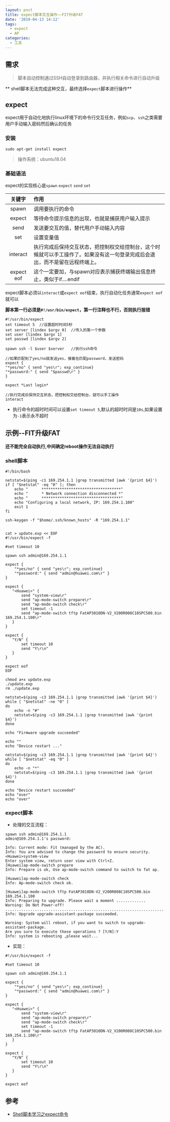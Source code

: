 ```yaml
---
layout: post
title: expect脚本交互操作——FIT升级FAT
date: '2019-04-13 14:12'
tags:
  - expect
  - AP
categories:
  - 工具
---
```


## 需求
> 脚本自动控制通过SSH自动登录到路由器，并执行相关命令进行自动升级

** shell脚本无法完成这种交互，最终选择`expect`脚本进行操作**

<!--more-->


## expect

expect用于自动化地执行linux环境下的命令行交互任务，例如`scp`、`ssh`之类需要用户手动输入密码然后确认的任务

### 安装

```
sudo apt-get install expect
```
> 操作系统：ubuntu18.04

### 基础语法

expect的实现核心是`spawn` `expect` `send` `set`

|   关键字   | 作用                                                                                                                         |
|:----------:|:-----------------------------------------------------------------------------------------------------------------------------|
|   spawn    | 调用要执行的命令                                                                                                             |
|   expect   | 等待命令提示信息的出现，也就是捕获用户输入提示                                                                               |
|    send    | 发送要交互的值，替代用户手动输入内容                                                                                         |
|    set     | 设置变量值                                                                                                                   |
|  interact  | 执行完成后保持交互状态，把控制权交给控制台，这个时候就可以手工操作了。如果没有这一句登录完成后会退出，而不是留在远程终端上。 |
| expect eof | 这个一定要加，与spawn对应表示捕获终端输出信息终止，类似于if....endif                                                         |

expect脚本必须以`interact`或`expect eof`结束，执行自动化任务通常`expect eof`就可以

**脚本第一行必须是`#!/usr/bin/expect`，第一行注释也不行，否则执行报错**

``` shell
#!/usr/bin/expect
set timeout 5  //设置超时时间5秒
set server [lindex $argv 0]  //传入的第一个参数
set user [lindex $argv 1]
set passwd [lindex $argv 2]

spawn ssh -l $user $server   //执行ssh命令

//如果匹配到了yes/no就发送yes，接着在匹配password，发送密码
expect {
"*yes/no" { send "yes\r"; exp_continue}
"*password:" { send "$passwd\r" }
}

expect *Last login*

//执行完成后保持交互状态，把控制权交给控制台，就可以手工操作
interact
```

- 执行命令的超时时间可以设置`set timeout 5`,默认的超时时间是`10s`,如果设置为`-1`表示永不超时

## 示例--FIT升级FAT

**还不能完全自动执行,中间确定reboot操作无法自动执行**

### shell脚本

``` shell
#!/bin/bash

netstat=$(ping -c1 169.254.1.1 |grep transmitted |awk '{print $4}')
if [ "$netstat" -eq "0" ]; then
    echo "      ***********************************"
    echo "      * Network connection disconnected *"
    echo "      ***********************************"
    echo "Configuring a local network, IP: 169.254.1.100"
    exit 1
fi

ssh-keygen -f "$home/.ssh/known_hosts" -R "169.254.1.1"


cat > update.exp << EOF
#!/usr/bin/expect -f

#set timeout 10

spawn ssh admin@169.254.1.1

expect {
	"*yes/no" { send "yes\r"; exp_continue}
	"*password:" { send "admin@huawei.com\r" }
}

expect {
   "<Huawei>" {
       send "system-view\r"
       send "ap-mode-switch prepare\r"
       send "ap-mode-switch check\r"
       set timeout -1
       send "ap-mode-switch tftp FatAP3010DN-V2_V200R008C10SPC500.bin 169.254.1.100\r"
   }
}

expect {
   "Y/N" {
       set timeout 10
       send "Y\r\n"
   }
}

expect eof
EOF

chmod a+x update.exp
./update.exp
rm ./update.exp

netstat=$(ping -c3 169.254.1.1 |grep transmitted |awk '{print $4}')
while [ "$netstat" -ne "0" ]
do
    echo -n "#"
    netstat=$(ping -c3 169.254.1.1 |grep transmitted |awk '{print $4}')
done

echo "Firmware upgrade succeeded"

echo ""
echo "Device restart ..."

netstat=$(ping -c3 169.254.1.1 |grep transmitted |awk '{print $4}')
while [ "$netstat" -eq "0" ]
do
    echo -n "*"
    netstat=$(ping -c3 169.254.1.1 |grep transmitted |awk '{print $4}')
done

echo "Device restart succeeded"
echo "over"
echo "over"
```
### expect脚本

- 处理的交互流程：

```
spawn ssh admin@169.254.1.1
admin@169.254.1.1's password:

Info: Current mode: Fit (managed by the AC).
Info: You are advised to change the password to ensure security.
<Huawei>system-view
Enter system view, return user view with Ctrl+Z.
[Huawei]ap-mode-switch prepare
Info: Prepare is ok, Use ap-mode-switch command to switch to fat ap.

[Huawei]ap-mode-switch check
Info: Ap-mode-switch check ok.

[Huawei]ap-mode-switch tftp FatAP3010DN-V2_V200R008C10SPC500.bin 169.254.1.100
Info: Preparing to upgrade. Please wait a moment .............
Warning: Do Not Power-off!
......................................................................................................................................................................................................................................................................................................................
Info: Upgrade upgrade-assistant-package succeeded.

Warning: System will reboot, if you want to switch to upgrade-assistant-package.
Are you sure to execute these operations ? [Y/N]:Y
Info: system is rebooting ,please wait...
```

- 实现：

``` shell
#!/usr/bin/expect -f

#set timeout 10

spawn ssh admin@169.254.1.1

expect {
    "*yes/no" { send "yes\r"; exp_continue}
    "*password:" { send "admin@huawei.com\r" }
}

expect {
   "<Huawei>" {
       send "system-view\r"
       send "ap-mode-switch prepare\r"
       send "ap-mode-switch check\r"
       set timeout -1
       send "ap-mode-switch tftp FatAP3010DN-V2_V200R008C10SPC500.bin 169.254.1.100\r"
   }
}

expect {
   "Y/N" {
       set timeout 10
       send "Y\r\n"
   }
}

expect eof
```

## 参考

* [Shell脚本学习之expect命令](https://www.cnblogs.com/lixigang/articles/4849527.html)
